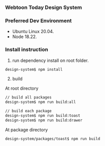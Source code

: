 ### Webtoon Today Design System

### Preferred Dev Environment

* Ubuntu Linux 20.04.
* Node 18.22.

### Install instruction

1. run dependency install on root folder. 

```bash
design-system$ npm install
```

2. build

At root directory

```bash
// build all packages
design-system$ npm run build:all
```

```bash
// build each package
design-system$ npm run build:toast
design-system$ npm run build:drawer
```

At package directory
```bash
design-system/packages/toast$ npm run build
```